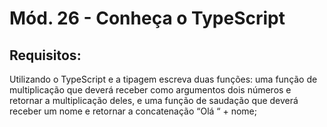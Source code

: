 # Mód. 26 - Conheça o TypeScript

## Requisitos:
   Utilizando o TypeScript e a tipagem escreva duas funções: uma função de multiplicação que deverá receber como argumentos dois números e retornar a multiplicação deles, e uma função de saudação que deverá receber um nome e retornar a concatenação “Olá “ + nome;

